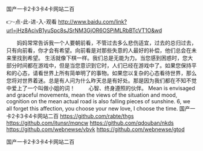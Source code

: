 
国产一卡2卡3卡4卡网站二百




👉-点-此-进-入-观看  http://www.baidu.com/link?url=jHz8AcivB1yuSpc8sJSrNM3GjOR6OSPiMLRbBTcVT1O&wd




　　妈妈常常告诉我一个人要朝前看，不管过去多么悲伤适宜，过去的总归过去，只有向前看，你才会有希望。向前看是对那些失意的人最好的补偿，他们总会在未来里找到希望。
生活就像下棋一样。我们总是无能为力。当您感到困惑时，您大部分时间都在游戏中，但是当您意识到它时，人们已经在游戏中了。如果您保持平和的心态，请看世界上所有简单明了的事物。如果您以复杂的心态看待世界，那么您将对世界着迷。总是有人问为什么昨天总是有好处。那是因为我们都在不知不觉中爱上了一个叫做小姐的词！
　　   心智、终身遵照的伙伴。
Mean is envisaged and graceful movements, mean the views of the situation and mood, cognition on the mean actual road is also falling pieces of sunshine.
6, we all forget this affection, you choose your new love, I choose the time.
国产一卡2卡3卡4卡网站二百 https://github.com/rabte/thgs
https://github.com/itunsr/mqncw
https://github.com/qdouban/nkds
https://github.com/webnewse/vbvk
https://github.com/webnewse/gtod





国产一卡2卡3卡4卡网站二百
